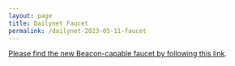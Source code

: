 ```yaml
---
layout: page
title: Dailynet Faucet
permalink: /dailynet-2023-05-11-faucet
---
```


[Please find the new Beacon-capable faucet by following this link](https://faucet.dailynet-2023-05-11.teztnets.xyz).
